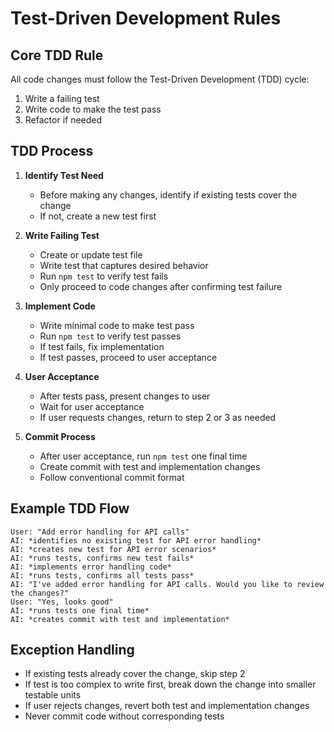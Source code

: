 # Test-Driven Development Rules

## Core TDD Rule
All code changes must follow the Test-Driven Development (TDD) cycle:
1. Write a failing test
2. Write code to make the test pass
3. Refactor if needed

## TDD Process
1. **Identify Test Need**
   - Before making any changes, identify if existing tests cover the change
   - If not, create a new test first

2. **Write Failing Test**
   - Create or update test file
   - Write test that captures desired behavior
   - Run `npm test` to verify test fails
   - Only proceed to code changes after confirming test failure

3. **Implement Code**
   - Write minimal code to make test pass
   - Run `npm test` to verify test passes
   - If test fails, fix implementation
   - If test passes, proceed to user acceptance

4. **User Acceptance**
   - After tests pass, present changes to user
   - Wait for user acceptance
   - If user requests changes, return to step 2 or 3 as needed

5. **Commit Process**
   - After user acceptance, run `npm test` one final time
   - Create commit with test and implementation changes
   - Follow conventional commit format

## Example TDD Flow
```
User: "Add error handling for API calls"
AI: *identifies no existing test for API error handling*
AI: *creates new test for API error scenarios*
AI: *runs tests, confirms new test fails*
AI: *implements error handling code*
AI: *runs tests, confirms all tests pass*
AI: "I've added error handling for API calls. Would you like to review the changes?"
User: "Yes, looks good"
AI: *runs tests one final time*
AI: *creates commit with test and implementation*
```

## Exception Handling
- If existing tests already cover the change, skip step 2
- If test is too complex to write first, break down the change into smaller testable units
- If user rejects changes, revert both test and implementation changes
- Never commit code without corresponding tests 